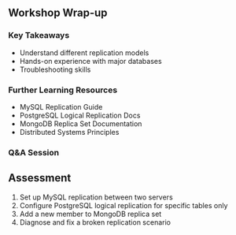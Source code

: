 ## Workshop Wrap-up

### Key Takeaways
- Understand different replication models
- Hands-on experience with major databases
- Troubleshooting skills

### Further Learning Resources
- MySQL Replication Guide
- PostgreSQL Logical Replication Docs
- MongoDB Replica Set Documentation
- Distributed Systems Principles

### Q&A Session

## Assessment
1. Set up MySQL replication between two servers
2. Configure PostgreSQL logical replication for specific tables only
3. Add a new member to MongoDB replica set
4. Diagnose and fix a broken replication scenario
